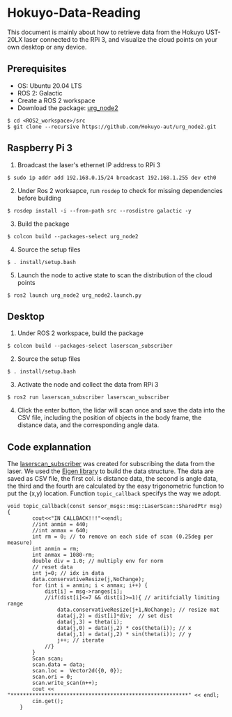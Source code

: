 # Hokuyo-Data-Reading
This document is mainly about how to retrieve data from the Hokuyo UST-20LX laser connected to the RPi 3, and visualize the cloud points on your own desktop or any device.

## Prerequisites

+ OS: Ubuntu 20.04 LTS
+ ROS 2: Galactic
+ Create a ROS 2 workspace
+ Download the package: [urg_node2](https://github.com/Hokuyo-aut/urg_node2)
```
$ cd <ROS2_workspace>/src
$ git clone --recursive https://github.com/Hokuyo-aut/urg_node2.git
```

## Raspberry Pi 3
1. Broadcast the laser's ethernet IP address to RPi 3
```
$ sudo ip addr add 192.168.0.15/24 broadcast 192.168.1.255 dev eth0
```
2. Under Ros 2 worksapce, run `rosdep` to check for missing dependencies before building
```
$ rosdep install -i --from-path src --rosdistro galactic -y
```
3. Build the package
```
$ colcon build --packages-select urg_node2
```
4. Source the setup files
```
$ . install/setup.bash
```
5. Launch the node to active state to scan the distribution of the cloud points
```
$ ros2 launch urg_node2 urg_node2.launch.py
```

## Desktop
1. Under ROS 2 workspace, build the package
```
$ colcon build --packages-select laserscan_subscriber
```
2. Source the setup files
```
$ . install/setup.bash
```
3. Activate the node and collect the data from RPi 3
```
$ ros2 run laserscan_subscriber laserscan_subscriber 
```
4. Click the enter button, the lidar will scan once and save the data into the CSV file, including the position of objects in the body frame, the distance data, and the corresponding angle data.

## Code explannation
The [laserscan_subscriber](https://github.com/davidwater/hokuyo-datareading-urg-node2/blob/main/laserscan_subscriber/src/laserscan_subscriber.cpp) was created for subscribing the data from the laser. We used the [Eigen library](https://eigen.tuxfamily.org/index.php?title=Main_Page) to build the data structure. The data are saved as CSV file, the first col. is distance data, the second is angle data, the third and the fourth are calculated by the easy trigonometric function to put the (x,y) location.
Function `topic_callback` specifys the way we adopt.
```
void topic_callback(const sensor_msgs::msg::LaserScan::SharedPtr msg) {
        cout<<"IN CALLBACK!!!"<<endl;
        //int anmin = 440;
        //int anmax = 640;
        int rm = 0; // to remove on each side of scan (0.25deg per measure)
        int anmin = rm;
        int anmax = 1080-rm;
        double div = 1.0; // multiply env for norm
        // reset data
        int j=0; // idx in data
        data.conservativeResize(j,NoChange);
        for (int i = anmin; i < anmax; i++) {
            dist[i] = msg->ranges[i];
            //if(dist[i]<=7 && dist[i]>=1){ // aritifcially limiting range
                data.conservativeResize(j+1,NoChange); // resize mat
                data(j,2) = dist[i]*div;  // set dist
                data(j,3) = theta(i);
                data(j,0) = data(j,2) * cos(theta(i)); // x
                data(j,1) = data(j,2) * sin(theta(i)); // y
                j++; // iterate
            //}
        }
        Scan scan;
        scan.data = data;
        scan.loc =  Vector2d({0, 0});
        scan.ori = 0;
        scan.write_scan(n++);
        cout << "*********************************************************" << endl;
        cin.get();
    }
```
